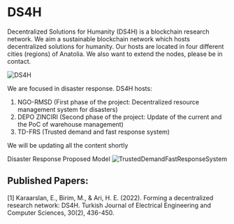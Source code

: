 # DS4H
Decentralized Solutions for Humanity (DS4H) is a blockchain research network.
We aim a sustainable blockchain network which hosts decentralized solutions for humanity.
Our hosts are located in four different cities (regions) of Anatolia. We also want to extend the nodes, please be in contact.

![DS4H](https://github.com/user-attachments/assets/400c6c50-8541-4652-ba56-d2038f231a39)

We are focused in disaster response. DS4H hosts:
1. NGO-RMSD (First phase of the project: Decentralized resource management system for disasters)
2. DEPO ZINCIRI (Second phase of the project: Update of the current and the PoC of warehouse management)
3. TD-FRS (Trusted demand and fast response system)

We will be updating all the content shortly


Disaster Response Proposed Model
![TrustedDemandFastResponseSystem](https://github.com/user-attachments/assets/e6629629-d4ff-455f-ab96-903932d9147f)


## Published Papers:
<a id="1">[1]</a> 
Karaarslan, E., Birim, M., & Ari, H. E. (2022). Forming a decentralized research network: DS4H. Turkish Journal of Electrical Engineering and Computer Sciences, 30(2), 436-450.
